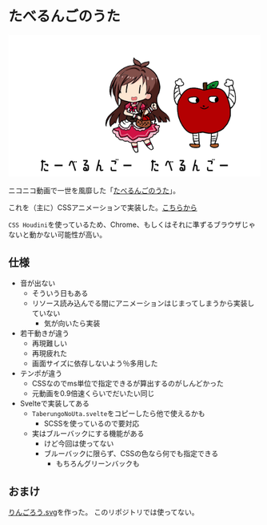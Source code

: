 # たべるんごのうた

![たべるんごのうたのスクリーンショット](public/images/video_ss.png)

ニコニコ動画で一世を風靡した「[たべるんごのうた](https://nico.ms/sm36210300)」。

これを（主に）CSSアニメーションで実装した。[こちらから](https://taberungo-no-uta.netlify.app)

`CSS Houdini`を使っているため、Chrome、もしくはそれに準ずるブラウザじゃないと動かない可能性が高い。

## 仕様

- 音が出ない
  - そういう日もある
  - リソース読み込んでる間にアニメーションはじまってしまうから実装していない
    - 気が向いたら実装
- 若干動きが違う
  - 再現難しい
  - 再現疲れた
  - 画面サイズに依存しないよう％多用した
- テンポが違う
  - CSSなのでms単位で指定できるが算出するのがしんどかった
  - 元動画を0.9倍速くらいでだいたい同じ
- Svelteで実装してある
  - `TaberungoNoUta.svelte`をコピーしたら他で使えるかも
    - SCSSを使っているので要対応
  - 実はブルーバックにする機能がある
    - けど今回は使ってない
    - ブルーバックに限らず、CSSの色なら何でも指定できる
      - もちろんグリーンバックも

## おまけ

[りんごろう.svg](https://github.com/ssssota/ringorou.svg)を作った。
このリポジトリでは使ってない。